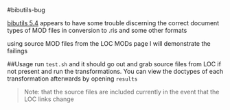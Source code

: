 #bibutils-bug

[bibutils 5.4](http://sourceforge.net/projects/bibutils/) appears to have some trouble discerning the correct document types of MOD files in conversion to .ris and some other formats

using source MOD files from the LOC MODs page I will demonstrate the failings

##Usage
run `test.sh` and it should go out and grab source files from LOC if not present
and run the transformations. You can view the doctypes of each transformation afterwards
by opening `results`

> Note: that the source files are included currently in the event that the LOC links change
